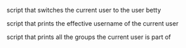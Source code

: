 script that switches the current user to the user betty

script that prints the effective username of the current user

script that prints all the groups the current user is part of
